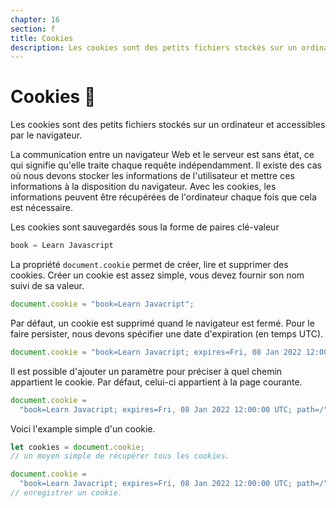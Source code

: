 ```yaml
---
chapter: 16
section: f
title: Cookies
description: Les cookies sont des petits fichiers stockés sur un ordinateur et accessibles par le navigateur.
---
```


# Cookies 🍪

Les cookies sont des petits fichiers stockés sur un ordinateur et accessibles par le navigateur.

La communication entre un navigateur Web et le serveur est sans état, ce qui signifie qu'elle traite chaque requête indépendamment. Il existe des cas où nous devons stocker les informations de l'utilisateur et mettre ces informations à la disposition du navigateur. Avec les cookies, les informations peuvent être récupérées de l'ordinateur chaque fois que cela est nécessaire.

Les cookies sont sauvegardés sous la forme de paires clé-valeur

```javascript
book = Learn Javascript
```

La propriété `document.cookie` permet de créer, lire et supprimer des cookies. Créer un cookie est assez simple, vous devez fournir son nom suivi de sa valeur.

```javascript
document.cookie = "book=Learn Javacript";
```

Par défaut, un cookie est supprimé quand le navigateur est fermé. Pour le faire persister, nous devons spécifier une date d'expiration (en temps UTC).

```javascript
document.cookie = "book=Learn Javacript; expires=Fri, 08 Jan 2022 12:00:00 UTC";
```

Il est possible d'ajouter un paramètre pour préciser à quel chemin appartient le cookie. Par défaut, celui-ci appartient à la page courante.

```javascript
document.cookie =
  "book=Learn Javacript; expires=Fri, 08 Jan 2022 12:00:00 UTC; path=/";
```

Voici l'example simple d'un cookie.

```javascript
let cookies = document.cookie;
// un moyen simple de récupérer tous les cookies.

document.cookie =
  "book=Learn Javacript; expires=Fri, 08 Jan 2022 12:00:00 UTC; path=/";
// enregistrer un cookie.
```
